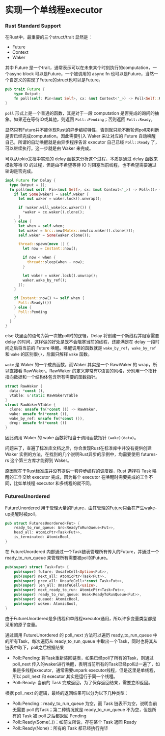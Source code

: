 # 实现一个单线程executor

### Rust Standard Support

在Rust中，最重要的三个struct/trait 显然是：

- Future
- Context
- Waker

其中 Future 是一个trait，通常表示可以在未来某个时刻执行的computation，一个async block 可以是Future，一个被调用的 async fn 也可以是Future，当然一个自定义的实现了Future的struct也可以是Future。

```rust
pub trait Future {
    type Output;
    fn poll(self: Pin<&mut Self>, cx: &mut Context<'_>) -> Poll<Self::Output>;
}
```

`poll` 形式上是一个普通的函数，其是对于一段 computation 是否完成的询问的抽象。如果还在等待IO或其他，则返回 `Poll::Pending`；否则返回 `Poll::Ready`。

显然只有Future并不能体现Rust的异步编程特性，否则就只能不断轮询poll来判断是否已经完成computation。因此需要引入 Waker 来让对应的 Future 自动唤醒自己，所谓的自动唤醒就是由异步程序告诉 executor 自己已经 `Poll::Ready` 了，可以继续执行。这一步就是由 Waker 来完成。

可以从tokio文档中实现的 delay 函数来分析这个过程，本质是通过 delay 函数来模拟等待 IO 的过程，但是由不希望等待 IO 时阻塞当前线程，也不希望需要通过轮询是否完成。

```rust
impl Future for Delay {
  type Output = ();
  fn poll(mut self: Pin<&mut Self>, cx: &mut Context<'_>) -> Poll<()> {
    if let Some(waker) = &self.waker {
      let mut waker = waker.lock().unwrap();

      if !waker.will_wake(cx.waker()) {
        *waker = cx.waker().clone();
      }
    } else {
      let when = self.when;
      let waker = Arc::new(Mutex::new(cx.waker().clone()));
      self.waker = Some(waker.clone());

      thread::spawn(move || {
        let now = Instant::now();

        if now < when {
          thread::sleep(when - now);
        }

        let waker = waker.lock().unwrap();
        waker.wake_by_ref();
      });
    }

    if Instant::now() >= self.when {
      Poll::Ready(())
    } else {
      Poll::Pending
    }
  }
}

```

 else 块里面的语句为第一次被poll时的逻辑，Delay 将创建一个新线程并阻塞需要delay 的时间，这样做的好处是既不会阻塞当前的线程，还能满足在 delay 一段时间之后将当前的 Future 唤醒。唤醒调用的函数就是 `wake_by_ref`，`wake_by_ref` 和 `wake` 的区别很小，后面只解释 `wake` 函数。

`wake` 是 Waker 的一个成员函数，而Waker 其实是一个 RawWaker 的 wrap，所以直接看 RawWaker。RawWaker 的定义非常有C语言的风格，分别用一个指针指向数据和一个结构体包含所有需要的函数指针。

```rust
struct RawWaker {
  data: *const (), 
  vtable: &'static RawWakerVTable
}
struct RawWakerVTable {
  clone: unsafe fn(*const ()) -> RawWaker,
  wake: unsafe fn(*const ()),
  wake_by_ref: unsafe fn(*const ()),
  drop: unsafe fn(*const ())
}
```

因此调用 Waker 的 wake 函数将相当于调用函数指针 `(wake)(data)`。

问题来了，查遍了标准库文档之后，你会发现Rust在标准库中并没有提供创建 Waker 实例的方法，在找到的几个说明Rust异步的示例中，均需要使用 futures-rs 这个第三方库才能得到 Waker。

原因就在于Rust标准库并没有提供一套异步编程的调度器，Rust 选择将 Task 唤醒的工作交给 executor 完成，因为每个 executor 在唤醒时需要完成的工作不同，比如单线程 executor 和多线程的就不同。

### FuturesUnordered

FutureUnordered 用于管理大量的Future，由其管理的Future只会在产生wake-up提醒时被poll。

```rust
pub struct FuturesUnordered<Fut> {
    ready_to_run_queue: Arc<ReadyToRunQueue<Fut>>,
    head_all: AtomicPtr<Task<Fut>>,
    is_terminated: AtomicBool,
}
```

在 FutureUnordered 内部通过一个Task链表管理所有传入的Future，并通过一个 ready_to_run_queue 来管理所有需要被poll的Future。

```rust
pub(super) struct Task<Fut> {
    pub(super) future: UnsafeCell<Option<Fut>>,
    pub(super) next_all: AtomicPtr<Task<Fut>>,
    pub(super) prev_all: UnsafeCell<*const Task<Fut>>,
    pub(super) len_all: UnsafeCell<usize>,
    pub(super) next_ready_to_run: AtomicPtr<Task<Fut>>,
    pub(super) ready_to_run_queue: Weak<ReadyToRunQueue<Fut>>,
    pub(super) queued: AtomicBool,
    pub(super) woken: AtomicBool,
}
```

由于FutureUnordered是多线程和单线程executor通用，所以许多变量类型都是采用的原子变量。

通过调用 FutureUnordered 的 poll_next 方法可以遍历 ready_to_run_queue 中的所有Task，每次遍历从 ready_to_run_queue 中取出一个Task，同时也将其从链表中取下，poll之后根据结果

- Poll::Pending: 将Task重新装回链表，如果已经poll了所有的Task，则通过 poll_next 传入的waker进行唤醒，表明当前所有的Task已经poll过一遍了，如果是多线程executor，通常需要unpark executor线程，但是这里是单线程，所以 poll_next 和 executor 其实是运行于同一个线程。
- Poll::Ready: 当前的 Task 完成返回，为了保存返回结果，需要立即返回。

根据 poll_next 的逻辑，最终的返回结果可以分为以下几种类型：

- Poll::Pending：ready_to_run_queue 为空，而 Task 链表不为空，说明当前无需要 poll 的Task；第二种情况就是 ready_to_run_queue 不为空，但是所有的 Task 被 poll 之后都返回 Pending
- Poll::Ready(Some(\_))：如前文所说，存在某个 Task 返回 Ready
- Poll::Ready(None)：所有的 Task 都已经执行完毕

